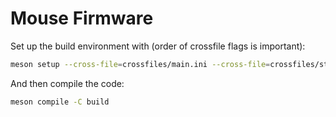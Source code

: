 # Mouse Firmware

Set up the build environment with (order of crossfile flags is important):
```sh
meson setup --cross-file=crossfiles/main.ini --cross-file=crossfiles/stm32/f0.ini build
```
And then compile the code:
```sh
meson compile -C build
```
